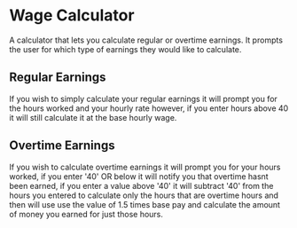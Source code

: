 # **Wage Calculator**
A calculator that lets you calculate regular or overtime earnings. It prompts the user for which type of earnings they would like to calculate.

## **Regular Earnings**
If you wish to simply calculate your regular earnings it will prompt you for the hours worked and your hourly rate however, if you enter hours above 40 it will still
calculate it at the base hourly wage.

## **Overtime Earnings**
If you wish to calculate overtime earnings it will prompt you for your hours worked, if you enter '40' OR below it will notify you that overtime hasnt been earned,
if you enter a value above '40' it will subtract '40' from the hours you entered to calculate only the hours that are overtime hours and then will use use the value of 1.5 times base pay
and calculate the amount of money you earned for just those hours.

